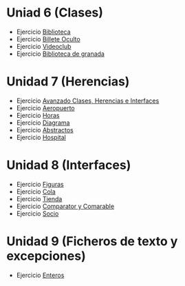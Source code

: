 # Uniad 6 (Clases)

* Ejercicio [Biblioteca](src/biblioteca)
* Ejercicio [Billete Oculto](src/billeteoculto)
* Ejercicio [Videoclub](src/videoclub)
* Ejercicio [Biblioteca de granada](src/bibliotecagranada)

# Unidad 7 (Herencias)

* Ejercicio [Avanzado Clases, Herencias e Interfaces](src/ejercicioavanzado)
* Ejercicio [Aeropuerto](src/aeropuerto)
* Ejercicio [Horas](src/horas)
* Ejercicio [Diagrama](src/diagrama)
* Ejercicio [Abstractos](src/abstractas)
* Ejercicio [Hospital](src/hospital)

# Unidad 8 (Interfaces)

* Ejercicio [Figuras](src/figuras)
* Ejercicio [Cola](src/cola)
* Ejercicio [Tienda](src/tienda)
* Ejercicio [Comparator y Comarable](src/compara)
* Ejercicio [Socio](src/socios)

# Unidad 9 (Ficheros de texto y excepciones)

* Ejercicio [Enteros](src/enteros)

